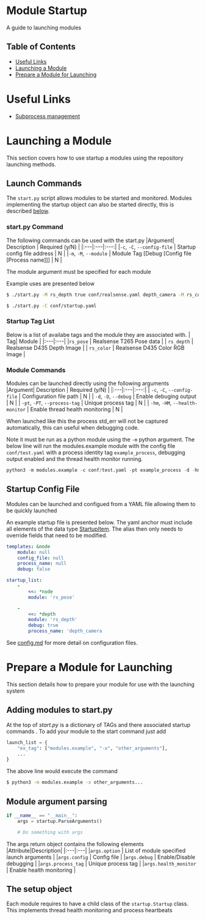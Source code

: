 # Module Startup
A guide to launching modules

## Table of Contents
- [Useful Links](#links)
- [Launching a Module](#launching)
- [Prepare a Module for Launching](#intergrating)

# <a name="links"></a>Useful Links
- [Subprocess management](https://docs.python.org/3.6/library/subprocess.html)

# <a name="launching"></a>Launching a Module
This section covers how to use startup a modules using the repository launching methods.

## Launch Commands
The `start.py` script allows modules to be started and monitored. Modules implementing the startup object can also be started directly, this is described [below](#module_cmd).

### start.py Command
The following commands can be used with the start.py
|Argument| Description | Required (y/N) |
|:---|:---|:---:|
|`-c`, `-C`, `--config-file` | Startup config file address | N |
|`-m`, `-M`, `--module` | Module Tag \[Debug \[Config file \[Process name\]\]\] | N |

The module argument must be specified for each module

Example uses are presented below
```bash
$ ./start.py -M rs_depth true conf/realsense.yaml depth_camera -M rs_color true
```
```bash
$ ./start.py -C conf/startup.yaml
```

### Startup Tag List
Below is a list of availabe tags and the module they are associated with.
| Tag| Module |
|:---|:---|
|`rs_pose` | Realsense T265 Pose data |
| `rs_depth` | Realsense D435 Depth Image |
| `rs_color` | Realsense D435 Color RGB Image |


### <a name="module_cmd"></a>Module Commands
Modules can be launched directly using the following arguments
|Argument| Description | Required (y/N) |
|:---|:---|:---:|
| `-c`, `-C`, `--config-file` | Configuration file path | N |
| `-d`, `-D`, `--debug` | Enable debuging output | N |
| `-pt`, `-PT`, `--process-tag` | Unique process tag | N |
| `-hm`, `-HM`, `--health-monitor` | Enable thread health monitoring | N |

When launched like this the process std_err will not be captured automatically, this can useful when debugging code.

Note it must be run as a python module using the `-m` python argument. The below line will run the modules.example module with the config file `conf/test.yaml` with a process identity tag `example_process`, debugging output enabled and the thread health monitor running.

```python
python3 -m modules.example -c conf/test.yaml -pt example_process -d -hm
```

## Startup Config File
Modules can be launched and configued from a YAML file allowing them to be quickly launched

An example startup file is presented below. The yaml anchor must include all elements of the data type [StartupItem](Publisher_List.md#startItem). The alias then only needs to override fields that need to be modified.

```yaml
templates: &node
    module: null
    config_file: null
    process_name: null
    debug: false

startup_list:
    -
        <<: *node
        module: 'rs_pose'

    -
        <<: *depth
        module: 'rs_depth'
        debug: true
        process_name: 'depth_camera

```

See [config.md](config.md) for more detail on configuration files.

# <a name="intergrating"></a>Prepare a Module for Launching
This section details how to prepare your module for use with the launching system

## Adding modules to start.py
At the top of _start.py_ is a dictionary of TAGs and there associated startup commands . To add your module to the start command just add

```python
launch_list = {
    "ex_tag": ["modules.example", "-x", "other_arguments"],
    ...
}
```

The above line would execute the command

```bash
$ python3 -m modules.example -x other_arguments...
```

## Module argument parsing
```python
if __name__ == "__main__":
    args = startup.ParseArguments()

    # Do something with args
```

The args return object contains the following elements
|Attribute|Description|
|:---|:---|
|`args.option` | List of module specified launch arguments |
|`args.config` | Config file |
|`args.debug` | Enable/Disable debugging |
|`args.process_tag` | Unique process tag |
|`args.health_monitor` | Enable health monitoring |

## The setup object
Each module requires to have a child class of the `startup.Startup` class. This implements thread health monitoring and process heartbeats